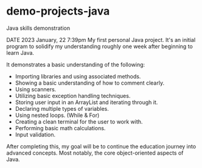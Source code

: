 # demo-projects-java
Java skills demonstration

DATE 2023 January, 22 7:39pm
My first personal Java project. It's an initial program to solidify my understanding roughly one week after beginning to learn Java. 

It demonstrates a basic understanding of the following:

- Importing libraries and using associated methods.
- Showing a basic understanding of how to comment clearly.
- Using scanners.
- Utilizing basic exception handling techniques.
- Storing user input in an ArrayList and iterating through it. 
- Declaring multiple types of variables.
- Using nested loops. (While & For)
- Creating a clean terminal for the user to work with.
- Performing basic math calculations.
- Input validation.

After completing this, my goal will be to continue the education journey into advanced concepts. Most notably, the core object-oriented aspects of Java.
